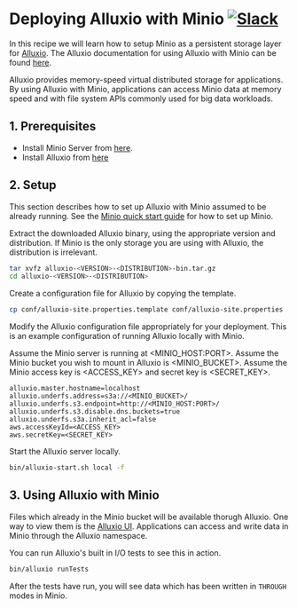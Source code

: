 # Deploying Alluxio with Minio [![Slack](https://slack.minio.io/slack?type=svg)](https://slack.minio.io)

In this recipe we will learn how to setup Minio as a persistent storage layer for [Alluxio](http://alluxio.org). The Alluxio documentation for using Alluxio with Minio can be found [here](http://www.alluxio.org/docs/master/en/Configuring-Alluxio-with-Minio.html).

Alluxio provides memory-speed virtual distributed storage for applications. By using Alluxio with Minio, applications can access Minio data at memory speed and with file system APIs commonly used for big data workloads.

## 1. Prerequisites

* Install Minio Server from [here](https://www.minio.io/).
* Install Alluxio from [here](http://www.alluxio.org/download)

## 2. Setup

This section describes how to set up Alluxio with Minio assumed to be already running. See the [Minio quick start guide](https://docs.minio.io/docs/minio-quickstart-guide) for how to set up Minio.

Extract the downloaded Alluxio binary, using the appropriate version and distribution. If Minio is the only storage you are using with Alluxio, the distribution is irrelevant.

```sh
tar xvfz alluxio-<VERSION>-<DISTRIBUTION>-bin.tar.gz
cd alluxio-<VERSION>-<DISTRIBUTION>
```

Create a configuration file for Alluxio by copying the template.

```sh
cp conf/alluxio-site.properties.template conf/alluxio-site.properties
```

Modify the Alluxio configuration file appropriately for your deployment. This is an example configuration of running Alluxio locally with Minio.

Assume the Minio server is running at <MINIO_HOST:PORT>.
Assume the Minio bucket you wish to mount in Alluxio is <MINIO_BUCKET>.
Assume the Minio access key is <ACCESS_KEY> and secret key is <SECRET_KEY>.

```
alluxio.master.hostname=localhost
alluxio.underfs.address=s3a://<MINIO_BUCKET>/
alluxio.underfs.s3.endpoint=http://<MINIO_HOST:PORT>/
alluxio.underfs.s3.disable.dns.buckets=true
alluxio.underfs.s3a.inherit_acl=false
aws.accessKeyId=<ACCESS_KEY>
aws.secretKey=<SECRET_KEY>
```

Start the Alluxio server locally.

```sh
bin/alluxio-start.sh local -f
```

## 3. Using Alluxio with Minio

Files which already in the Minio bucket will be available thorugh Alluxio. One way to view them is the [Alluxio UI](http://localhost:19999/browse). Applications can access and write data in Minio through the Alluxio namespace.

You can run Alluxio's built in I/O tests to see this in action.

```sh
bin/alluxio runTests
```

After the tests have run, you will see data which has been written in `THROUGH` modes in Minio.
